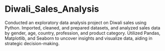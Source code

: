 # Diwali_Sales_Analysis
Conducted an exploratory data analysis project on Diwali sales using Python. Imported, cleaned, and prepared datasets, and analyzed sales data by gender, age, country, profession, and product category. Utilized Pandas, Matplotlib, and Seaborn to uncover insights and visualize data, aiding in strategic decision-making.
